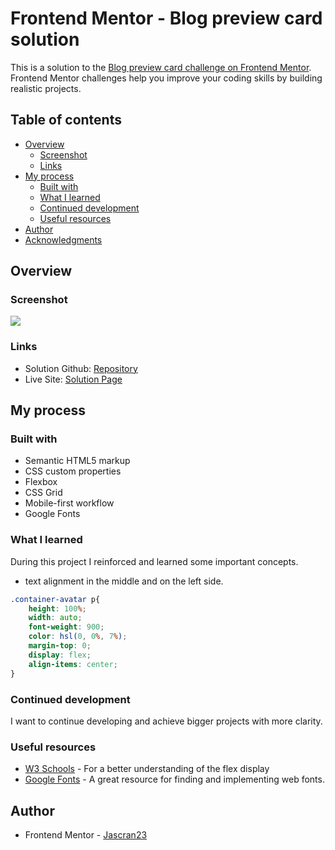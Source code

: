 # Frontend Mentor - Blog preview card solution

This is a solution to the [Blog preview card challenge on Frontend Mentor](https://www.frontendmentor.io/challenges/blog-preview-card-ckPaj01IcS). Frontend Mentor challenges help you improve your coding skills by building realistic projects. 

## Table of contents

- [Overview](#overview)
  - [Screenshot](#screenshot)
  - [Links](#links)
- [My process](#my-process)
  - [Built with](#built-with)
  - [What I learned](#what-i-learned)
  - [Continued development](#continued-development)
  - [Useful resources](#useful-resources)
- [Author](#author)
- [Acknowledgments](#acknowledgments)


## Overview

### Screenshot

![](./images/Screenshot.png)

### Links

- Solution Github: [Repository](https://github.com/Jascran23/blog-preview-card)
- Live Site: [Solution Page](https://jascran23.github.io/blog-preview-card/)

## My process

### Built with

- Semantic HTML5 markup
- CSS custom properties
- Flexbox
- CSS Grid
- Mobile-first workflow
- Google Fonts


### What I learned

During this project I reinforced and learned some important concepts.

- text alignment in the middle and on the left side.
```css
.container-avatar p{
    height: 100%;
    width: auto;
    font-weight: 900;
    color: hsl(0, 0%, 7%);
    margin-top: 0;
    display: flex;
    align-items: center;
}
```

### Continued development

I want to continue developing and achieve bigger projects with more clarity.


### Useful resources

- [W3 Schools](https://www.w3schools.com/) - For a better understanding of the flex display
- [Google Fonts](https://fonts.google.com/) -  A great resource for finding and implementing web fonts.

## Author

- Frontend Mentor - [Jascran23](https://www.frontendmentor.io/profile/Jascran23)